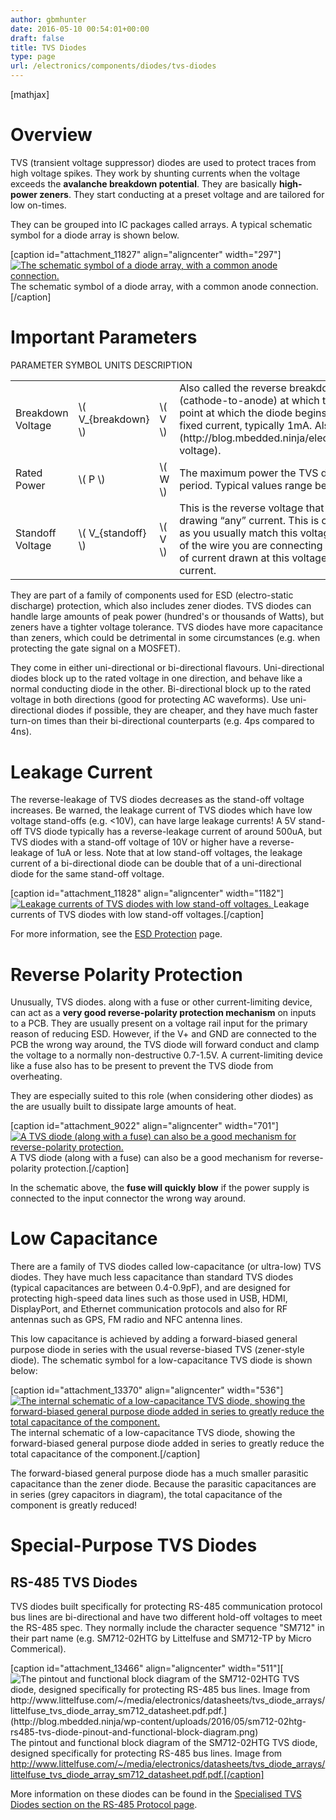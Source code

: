 ```yaml
---
author: gbmhunter
date: 2016-05-10 00:54:01+00:00
draft: false
title: TVS Diodes
type: page
url: /electronics/components/diodes/tvs-diodes
---
```


[mathjax]




# Overview




TVS (transient voltage suppressor) diodes are used to protect traces from high voltage spikes. They work by shunting currents when the voltage exceeds the **avalanche breakdown potential**. They are basically **high-power zeners**. They start conducting at a preset voltage and are tailored for low on-times.




They can be grouped into IC packages called arrays. A typical schematic symbol for a diode array is shown below.



[caption id="attachment_11827" align="aligncenter" width="297"][![The schematic symbol of a diode array, with a common anode connection.](http://blog.mbedded.ninja/wp-content/uploads/2011/09/schematic-symbol-esd-diode-array.png)
](http://blog.mbedded.ninja/wp-content/uploads/2011/09/schematic-symbol-esd-diode-array.png) The schematic symbol of a diode array, with a common anode connection.[/caption]






# Important Parameters


<table >
<tbody >
<tr >
PARAMETER
SYMBOL
UNITS
DESCRIPTION
</tr>
<tr id="breakdown-voltage" >

<td >Breakdown Voltage
</td>

<td >\( V_{breakdown} \)
</td>

<td >\( V \)
</td>

<td >Also called the reverse breakdown voltage. This is the reverse voltage (cathode-to-anode) at which the diode “begins” to conduct. The point at which the diode begins to conduct is usually specified as a fixed current, typically 1mA. Also see [standoff voltage](http://blog.mbedded.ninja/electronics/components/diodes#standoff-voltage).
</td>
</tr>
<tr id="rated-power" >

<td >Rated Power
</td>

<td >\( P \)
</td>

<td >\( W \)
</td>

<td >The maximum power the TVS diode can dissipate, for a specified time period. Typical values range between 400W-1.5kW.
</td>
</tr>
<tr id="standoff-voltage" >

<td >Standoff Voltage
</td>

<td >\( V_{standoff} \)
</td>

<td >\( V \)
</td>

<td >This is the reverse voltage that the diode can withstand without drawing “any” current. This is one of the most important parameters, as you usually match this voltage to the maximum operating voltage of the wire you are connecting it to. Note that there is a small amount of current drawn at this voltage, this is called the reverse leakage current.
</td>
</tr>
</tbody>
</table>


They are part of a family of components used for ESD (electro-static discharge) protection, which also includes zener diodes. TVS diodes can handle large amounts of peak power (hundred's or thousands of Watts), but zeners have a tighter voltage tolerance. TVS diodes have more capacitance than zeners, which could be detrimental in some circumstances (e.g. when protecting the gate signal on a MOSFET).




They come in either uni-directional or bi-directional flavours. Uni-directional diodes block up to the rated voltage in one direction, and behave like a normal conducting diode in the other. Bi-directional block up to the rated voltage in both directions (good for protecting AC waveforms). Use uni-directional diodes if possible, they are cheaper, and they have much faster turn-on times than their bi-directional counterparts (e.g. 4ps compared to 4ns).




# Leakage Current




The reverse-leakage of TVS diodes decreases as the stand-off voltage increases. Be warned, the leakage current of TVS diodes which have low voltage stand-offs (e.g. <10V), can have large leakage currents! A 5V stand-off TVS diode typically has a reverse-leakage current of around 500uA, but TVS diodes with a stand-off voltage of 10V or higher have a reverse-leakage of 1uA or less. Note that at low stand-off voltages, the leakage current of a bi-directional diode can be double that of a uni-directional diode for the same stand-off voltage.



[caption id="attachment_11828" align="aligncenter" width="1182"][![Leakage currents of TVS diodes with low stand-off voltages.](http://blog.mbedded.ninja/wp-content/uploads/2011/09/leakage-currents-of-tvs-diodes-with-low-standoff-voltage.png)
](http://blog.mbedded.ninja/wp-content/uploads/2011/09/leakage-currents-of-tvs-diodes-with-low-standoff-voltage.png) Leakage currents of TVS diodes with low stand-off voltages.[/caption]



For more information, see the [ESD Protection](http://blog.mbedded.ninja/electronics/circuit-design/esd-protection) page.




# Reverse Polarity Protection




Unusually, TVS diodes. along with a fuse or other current-limiting device, can act as a **very good reverse-polarity protection mechanism** on inputs to a PCB. They are usually present on a voltage rail input for the primary reason of reducing ESD. However, if the V+ and GND are connected to the PCB the wrong way around, the TVS diode will forward conduct and clamp the voltage to a normally non-destructive 0.7-1.5V. A current-limiting device like a fuse also has to be present to prevent the TVS diode from overheating.




They are especially suited to this role (when considering other diodes) as the are usually built to dissipate large amounts of heat.



[caption id="attachment_9022" align="aligncenter" width="701"][![A TVS diode (along with a fuse) can also be a good mechanism for reverse-polarity protection.](http://blog.mbedded.ninja/wp-content/uploads/2011/09/tvs-diode-for-reverse-polarity-protection.png)
](http://blog.mbedded.ninja/wp-content/uploads/2011/09/tvs-diode-for-reverse-polarity-protection.png) A TVS diode (along with a fuse) can also be a good mechanism for reverse-polarity protection.[/caption]



In the schematic above, the **fuse will quickly blow** if the power supply is connected to the input connector the wrong way around.




# Low Capacitance




There are a family of TVS diodes called low-capacitance (or ultra-low) TVS diodes. They have much less capacitance than standard TVS diodes (typical capacitances are between 0.4-0.9pF), and are designed for protecting high-speed data lines such as those used in USB, HDMI, DisplayPort, and Ethernet communication protocols and also for RF antennas such as GPS, FM radio and NFC antenna lines.




This low capacitance is achieved by adding a forward-biased general purpose diode in series with the usual reverse-biased TVS (zener-style diode). The schematic symbol for a low-capacitance TVS diode is shown below:



[caption id="attachment_13370" align="aligncenter" width="536"][![The internal schematic of a low-capacitance TVS diode, showing the forward-biased general purpose diode added in series to greatly reduce the total capacitance of the component.](http://blog.mbedded.ninja/wp-content/uploads/2016/05/internal-schematic-of-low-capacitance-tvs-diode-annotated.png)
](http://blog.mbedded.ninja/wp-content/uploads/2016/05/internal-schematic-of-low-capacitance-tvs-diode-annotated.png) The internal schematic of a low-capacitance TVS diode, showing the forward-biased general purpose diode added in series to greatly reduce the total capacitance of the component.[/caption]



The forward-biased general purpose diode has a much smaller parasitic capacitance than the zener diode. Because the parasitic capacitances are in series (grey capacitors in diagram), the total capacitance of the component is greatly reduced!




# Special-Purpose TVS Diodes




## RS-485 TVS Diodes




TVS diodes built specifically for protecting RS-485 communication protocol bus lines are bi-directional and have two different hold-off voltages to meet the RS-485 spec. They normally include the character sequence "SM712" in their part name (e.g. SM712-02HTG by Littelfuse and SM712-TP by Micro Commerical).






[caption id="attachment_13466" align="aligncenter" width="511"][![The pintout and functional block diagram of the SM712-02HTG TVS diode, designed specifically for protecting RS-485 bus lines. Image from http://www.littelfuse.com/~/media/electronics/datasheets/tvs_diode_arrays/littelfuse_tvs_diode_array_sm712_datasheet.pdf.pdf.](http://blog.mbedded.ninja/wp-content/uploads/2016/05/sm712-02htg-rs485-tvs-diode-pinout-and-functional-block-diagram.png)
](http://blog.mbedded.ninja/wp-content/uploads/2016/05/sm712-02htg-rs485-tvs-diode-pinout-and-functional-block-diagram.png) The pintout and functional block diagram of the SM712-02HTG TVS diode, designed specifically for protecting RS-485 bus lines. Image from http://www.littelfuse.com/~/media/electronics/datasheets/tvs_diode_arrays/littelfuse_tvs_diode_array_sm712_datasheet.pdf.pdf.[/caption]



More information on these diodes can be found in the [Specialised TVS Diodes section on the RS-485 Protocol page](http://blog.mbedded.ninja/electronics/communication-protocols/rs-485-protocol#specialised-tvs-diodes).
